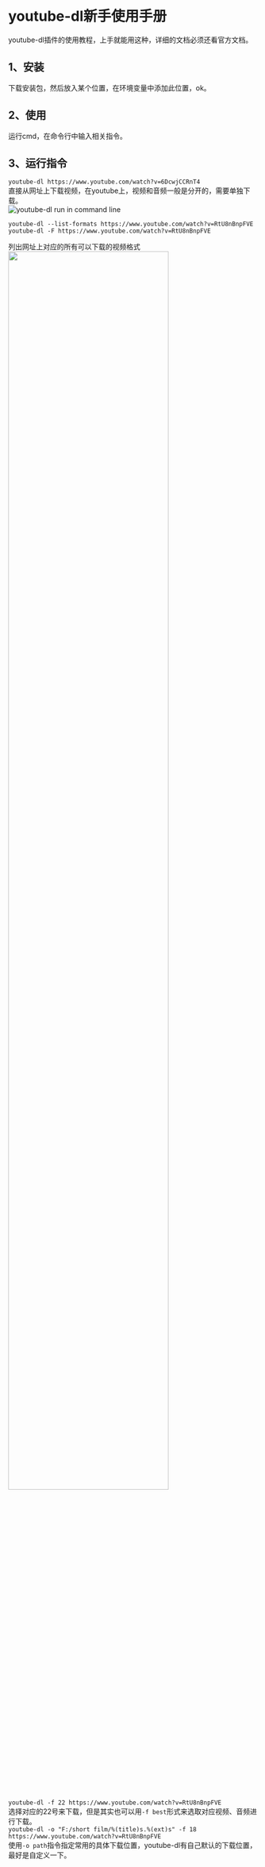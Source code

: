 # youtube-dl新手使用手册
youtube-dl插件的使用教程，上手就能用这种，详细的文档必须还看官方文档。

## 1、安装
下载安装包，然后放入某个位置，在环境变量中添加此位置，ok。
## 2、使用
运行cmd，在命令行中输入相关指令。
## 3、运行指令
```youtube-dl https://www.youtube.com/watch?v=6DcwjCCRnT4```    
直接从网址上下载视频，在youtube上，视频和音频一般是分开的，需要单独下载。    
![youtube-dl run in command line](/image/youtube-dl%20001.PNG)    

```
youtube-dl --list-formats https://www.youtube.com/watch?v=RtU8nBnpFVE
youtube-dl -F https://www.youtube.com/watch?v=RtU8nBnpFVE
```    
列出网址上对应的所有可以下载的视频格式    
<img src="/image/youtube-dl--list-formats.PNG" height="80%" width = "80%" />    
```youtube-dl -f 22 https://www.youtube.com/watch?v=RtU8nBnpFVE ```    
选择对应的22号来下载，但是其实也可以用`-f best`形式来选取对应视频、音频进行下载。    
`youtube-dl -o "F:/short film/%(title)s.%(ext)s" -f 18 https://www.youtube.com/watch?v=RtU8nBnpFVE`    
使用`-o path`指令指定常用的具体下载位置，youtube-dl有自己默认的下载位置，最好是自定义一下。
